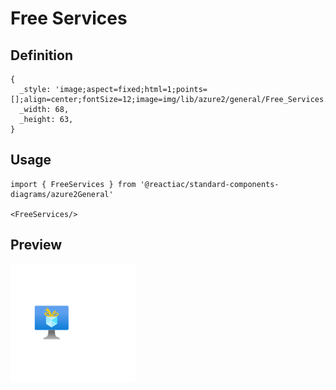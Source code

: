 # Free Services

## Definition

```
{
  _style: 'image;aspect=fixed;html=1;points=[];align=center;fontSize=12;image=img/lib/azure2/general/Free_Services.svg;strokeColor=none;',
  _width: 68,
  _height: 63,
}
```

## Usage

```
import { FreeServices } from '@reactiac/standard-components-diagrams/azure2General'

<FreeServices/>
```

## Preview

<img src="./free-services.png" width="200"/>
